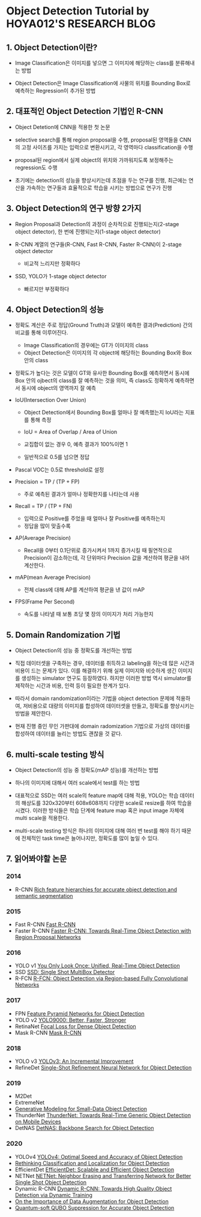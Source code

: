# Object Detection Tutorial by HOYA012'S RESEARCH BLOG
## 1. Object Detection이란?
- Image Classification은 이미지를 넣으면 그 이미지에 해당하는 class를 분류해내는 방법

- Object Detection은 Image Classification에 사물의 위치를 Bounding Box로 예측하는 Regression이 추가된 방법

## 2. 대표적인 Object Detection 기법인 R-CNN
- Object Detetion에 CNN을 적용한 첫 논문

- selective search를 통해 region proposal을 수행, proposal된 영역들을 CNN의 고정 사이즈를 가지는 입력으로 변환시키고, 각 영역마다 classification을 수행

- proposal된 region에서 실제 object의 위치와 가까워지도록 보정해주는 regression도 수행

- 초기에는 detection의 성능을 향상시키는데 초점을 두는 연구를 진행, 최근에는 연산을 가속하는 연구들과 효율적으로 학습을 시키는 방법으로 연구가 진행

## 3. Object Detection의 연구 방향 2가지

- Region Proposal과 Detection의 과정이 순차적으로 진행되는지(2-stage object detector), 한 번에 진행되는지(1-stage object detector)

- R-CNN 계열의 연구들(R-CNN, Fast R-CNN, Faster R-CNN)이 2-stage object detector
    + 비교적 느리지만 정확하다

- SSD, YOLO가 1-stage object detector
    + 빠르지만 부정확하다

## 4. Object Detection의 성능

- 정확도 계산은 주로 정답(Ground Truth)과 모델이 예측한 결과(Prediction) 간의 비교를 통해 이루어진다.
    + Image Classification의 경우에는 GT가 이미지의 class
    + Object Detection은 이미지의 각 object에 해당하는 Bounding Box와 Box 안의 class

- 정확도가 높다는 것은 모델이 GT와 유사한 Bounding Box를 예측하면서 동시에 Box 안의 ojbect의 class를 잘 예측하는 것을 의미, 즉 class도 정확하게 예측하면서 동시에 object의 영역까지 잘 예측

- IoU(Intersection Over Union)
    + Object Detection에서 Bounding Box를 얼마나 잘 예측했는지 IoU라는 지표를 통해 측정
    + IoU = Area of Overlap / Area of Union

    + 교집합이 없는 경우 0, 예측 결과가 100%이면 1
    + 일반적으로 0.5를 넘으면 정답

- Pascal VOC는 0.5로 threshold로 설정

- Precision = TP / (TP + FP)
    + 주로 예측된 결과가 얼마나 정확한지를 나타는데 사용

- Recall = TP / (TP + FN)
    + 입력으로 Positive를 주었을 때 얼마나 잘 Positive를 예측하는지
    + 정답을 많이 맞출수록

- AP(Average Precision)
    + Recall을 0부터 0.1단위로 증가시켜서 1까지 증가시킬 때 필연적으로 Precision이 감소하는데, 각 단위마다 Precision 값을 계산하여 평균을 내어 계산한다.

- mAP(mean Average Precision)
    + 전체 class에 대해 AP를 계산하여 평균을 낸 값이 mAP

- FPS(Frame Per Second)
    + 속도를 나타낼 때 보통 초당 몇 장의 이미지가 처리 가능한지

## 5. Domain Randomization 기법
- Object Detection의 성능 중 정확도를 개선하는 방법

- 직접 데이터셋을 구축하는 경우, 데이터를 취득하고 labeling을 하는데 많은 시간과 비용이 드는 문제가 있다. 이를 해결하기 위해 실제 이미지와 비슷하게 생긴 이미지를 생성하는 simulator 연구도 등장하였다. 하지만 이러한 방법 역시 simulator를 제작하는 시간과 비용, 인력 등이 필요한 한계가 있다.

- 따라서 domain randomization이라는 기법을 object detection 문제에 적용하여, 저비용으로 대량의 이미지를 합성하여 데이터셋을 만들고, 정확도를 향상시키는 방법을 제안한다.

- 현재 진행 중인 무인 가판대에 domain radomization 기법으로 가상의 데이터를 합성하여 데이터를 늘리는 방법도 괜찮을 것 같다.


## 6. multi-scale testing 방식
- Object Detection의 성능 중 정확도(mAP 성능)를 개선하는 방법

- 하나의 이미지에 대해서 여러 scale에서 test를 하는 방법

- 대표적으로 SSD는 여러 scale의 feature map에 대해 적용, YOLO는 학습 데이터의 해상도를 320x320부터 608x608까지 다양한 scale로 resize를 하여 학습을 시켰다. 이러한 방식들은 학습 단계에 feature map 혹은 input image 자체에 multi scale을 적용한다.

- multi-scale testing 방식은 하나의 이미지에 대해 여러 번 test를 해야 하기 때문에 전체적인 task time은 늘어나지만, 정확도를 많이 높일 수 있다.

## 7. 읽어봐야할 논문
### 2014
- R-CNN [Rich feature hierarchies for accurate object detection and semantic segmentation](https://arxiv.org/pdf/1311.2524.pdf)



### 2015
- Fast R-CNN [Fast R-CNN](https://arxiv.org/pdf/1504.08083.pdf)
- Faster R-CNN [Faster R-CNN: Towards Real-Time Object Detection with Region Proposal Networks](https://papers.nips.cc/paper/5638-faster-r-cnn-towards-real-time-object-detection-with-region-proposal-networks.pdf)

### 2016
- YOLO v1 [You Only Look Once: Unified, Real-Time Object Detection](https://arxiv.org/pdf/1506.02640.pdf)
- SSD [SSD: Single Shot MultiBox Detector](https://arxiv.org/pdf/1512.02325.pdf)
- R-FCN [R-FCN: Object Detection via Region-based Fully Convolutional Networks](https://arxiv.org/pdf/1605.06409.pdf)

### 2017
- FPN [Feature Pyramid Networks for Object Detection](https://openaccess.thecvf.com/content_cvpr_2017/papers/Lin_Feature_Pyramid_Networks_CVPR_2017_paper.pdf)
- YOLO v2 [YOLO9000: Better, Faster, Stronger](https://arxiv.org/pdf/1612.08242.pdf)
- RetinaNet [Focal Loss for Dense Object Detection](https://arxiv.org/pdf/1708.02002.pdf)
- Mask R-CNN [Mask R-CNN](https://openaccess.thecvf.com/content_ICCV_2017/papers/He_Mask_R-CNN_ICCV_2017_paper.pdf)

### 2018
- YOLO v3 [YOLOv3: An Incremental Improvement](https://pjreddie.com/media/files/papers/YOLOv3.pdf)
- RefineDet [Single-Shot Refinement Neural Network for Object Detection](https://openaccess.thecvf.com/content_cvpr_2018/papers/Zhang_Single-Shot_Refinement_Neural_CVPR_2018_paper.pdf)

### 2019
- M2Det []()
- ExtremeNet []()
- [Generative Modeling for Small-Data Object Detection](https://openaccess.thecvf.com/content_ICCV_2019/papers/Liu_Generative_Modeling_for_Small-Data_Object_Detection_ICCV_2019_paper.pdf)
- ThunderNet [ThunderNet: Towards Real-Time Generic Object Detection on Mobile Devices](https://arxiv.org/pdf/1903.11752.pdf)
- DetNAS [DetNAS: Backbone Search for Object Detection](https://arxiv.org/pdf/1903.10979v4.pdf)

### 2020
- YOLOv4 [YOLOv4: Optimal Speed and Accuracy of Object Detection](https://arxiv.org/pdf/2004.10934.pdf)
- [Rethinking Classification and Localization for Object Detection](https://arxiv.org/pdf/1904.06493.pdf)
- EfficientDet [EfficientDet: Scalable and Efficient Object Detection](https://arxiv.org/pdf/1911.09070.pdf)
- NETNet [NETNet: Neighbor Erasing and Transferring Network for Better Single Shot Object Detection](https://arxiv.org/pdf/2001.06690.pdf)
- Dynamic R-CNN [Dynamic R-CNN: Towards High Quality Object Detection via Dynamic Training](https://arxiv.org/pdf/2004.06002.pdf)
- [On the Importance of Data Augmentation for Object Detection](https://arxiv.org/pdf/1906.11172.pdf)
- [Quantum-soft QUBO Suppression for Accurate Object Detection](https://arxiv.org/pdf/2007.13992.pdf)